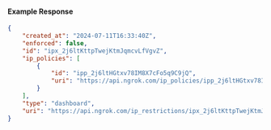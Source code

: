 <!-- Code generated for API Clients. DO NOT EDIT. -->

#### Example Response

```json
{
	"created_at": "2024-07-11T16:33:40Z",
	"enforced": false,
	"id": "ipx_2j6ltKttpTwejKtmJqmcvLfVgvZ",
	"ip_policies": [
		{
			"id": "ipp_2j6ltHGtxv78IM8X7cFo5q9C9jQ",
			"uri": "https://api.ngrok.com/ip_policies/ipp_2j6ltHGtxv78IM8X7cFo5q9C9jQ"
		}
	],
	"type": "dashboard",
	"uri": "https://api.ngrok.com/ip_restrictions/ipx_2j6ltKttpTwejKtmJqmcvLfVgvZ"
}
```
